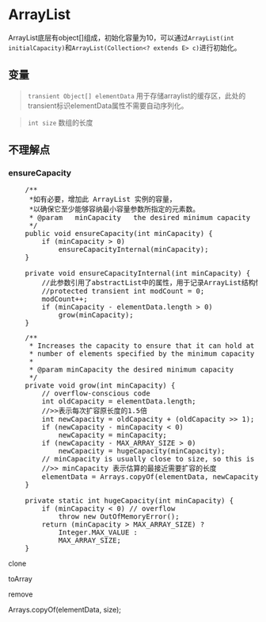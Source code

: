 # ArrayList #

ArrayList底层有object[]组成，初始化容量为10，可以通过`ArrayList(int initialCapacity)`和`ArrayList(Collection<? extends E> c)`进行初始化。

## 变量 ##

> `transient Object[] elementData`    用于存储arraylist的缓存区，此处的transient标识elementData属性不需要自动序列化。

> `int size`    数组的长度

## 不理解点 ##

### ensureCapacity ###

<pre>
    /**
     *如有必要，增加此 ArrayList 实例的容量，
     *以确保它至少能够容纳最小容量参数所指定的元素数。
     * @param   minCapacity   the desired minimum capacity
     */
    public void ensureCapacity(int minCapacity) {
        if (minCapacity > 0)
            ensureCapacityInternal(minCapacity);
    }

    private void ensureCapacityInternal(int minCapacity) {
        //此参数引用了abstractList中的属性，用于记录ArrayList结构性变化的次数。
        //protected transient int modCount = 0;
        modCount++;
        if (minCapacity - elementData.length > 0)
            grow(minCapacity);
    }
</pre>


<pre>
    /**
     * Increases the capacity to ensure that it can hold at least the
     * number of elements specified by the minimum capacity argument.
     *
     * @param minCapacity the desired minimum capacity
     */
    private void grow(int minCapacity) {
        // overflow-conscious code
        int oldCapacity = elementData.length;
        //>>表示每次扩容原长度的1.5倍
        int newCapacity = oldCapacity + (oldCapacity >> 1);
        if (newCapacity - minCapacity < 0)
            newCapacity = minCapacity;
        if (newCapacity - MAX_ARRAY_SIZE > 0)
            newCapacity = hugeCapacity(minCapacity);
        // minCapacity is usually close to size, so this is a win:
        //>> minCapacity 表示估算的最接近需要扩容的长度
        elementData = Arrays.copyOf(elementData, newCapacity);
    }

    private static int hugeCapacity(int minCapacity) {
        if (minCapacity < 0) // overflow
            throw new OutOfMemoryError();
        return (minCapacity > MAX_ARRAY_SIZE) ?
            Integer.MAX_VALUE :
            MAX_ARRAY_SIZE;
    }
</pre>

clone

toArray

remove

Arrays.copyOf(elementData, size);